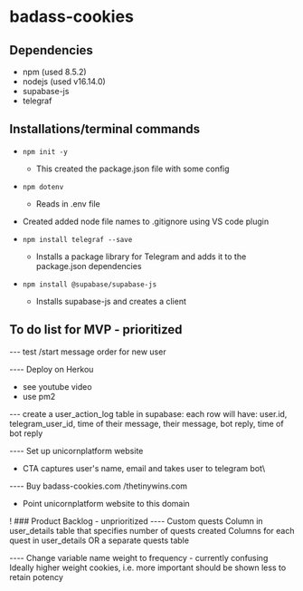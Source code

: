 # badass-cookies

## Dependencies
- npm (used 8.5.2)
- nodejs (used v16.14.0)
- supabase-js
- telegraf


## Installations/terminal commands
- `npm init -y`
    - This created the package.json file with some config

- `npm dotenv`
    - Reads in .env file
- Created added node file names to .gitignore using VS code plugin

- `npm install telegraf --save`
    - Installs a package library for Telegram and adds it to the package.json dependencies

- `npm install @supabase/supabase-js`
    - Installs supabase-js and creates a client


## To do list for MVP - prioritized
--- test /start message order for new user

---- Deploy on Herkou
- see youtube video 
- use pm2 

--- create a user_action_log table in supabase:
each row will have:
user.id, telegram_user_id,
time of their message, their message,
bot reply, time of bot reply

---- Set up unicornplatform website
- CTA captures user's name, email and takes user to telegram bot\

---- Buy badass-cookies.com /thetinywins.com
- Point unicornplatform website to this domain

! ### Product Backlog - unprioritized
---- Custom quests
Column in user_details table that specifies number of quests created
Columns for each quest in user_details OR a separate quests table 

---- Change variable name weight to frequency - currently confusing
Ideally higher weight cookies, i.e. more important should be shown less to retain potency

